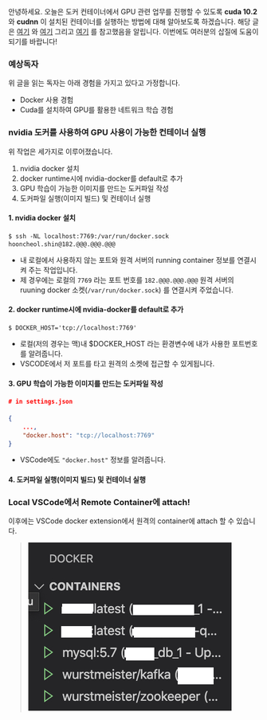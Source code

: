 안녕하세요. 오늘은 도커 컨테이너에서 GPU 관련 업무를 진행할 수 있도록 __cuda 10.2__ 와 __cudnn__ 이 설치된 컨테이너를 실행하는 방법에 대해 알아보도록 하겠습니다. 해당 글은 [여기](https://github.com/NVIDIA/nvidia-docker) 와 [여기](https://hub.docker.com/r/nvidia/cuda/tags) 그리고 [여기](https://docs.nvidia.com/dgx/nvidia-container-runtime-upgrade/index.html#:~:text=Use%20docker%20run%20with%20nvidia,file%20as%20the%20first%20entry.&text=You%20can%20then%20use%20docker%20run%20to%20run%20GPU%2Daccelerated%20containers) 를 참고했음을 알립니다. 이번에도 여러분의 삽질에 도움이 되기를 바랍니다!

### 예상독자

위 글을 읽는 독자는 아래 경험을 가지고 있다고 가정합니다.

* Docker 사용 경험
* Cuda를 설치하여 GPU를 활용한 네트워크 학습 경험

### nvidia 도커를 사용하여 GPU 사용이 가능한 컨테이너 실행

위 작업은 세가지로 이루어졌습니다.

1. nvidia docker 설치
2. docker runtime시에 nvidia-docker를 default로 추가
3. GPU 학습이 가능한 이미지를 만드는 도커파일 작성
4. 도커파일 실행(이미지 빌드) 및 컨테이너 실행

#### 1. nvidia docker 설치

```shell
$ ssh -NL localhost:7769:/var/run/docker.sock hooncheol.shin@182.@@@.@@@.@@@
```

* 내 로컬에서 사용하지 않는 포트와 원격 서버의 running container 정보를 연결시켜 주는 작업입니다.
* 제 경우에는 로컬의 `7769` 라는 포트 번호를 `182.@@@.@@@.@@@` 원격 서버의 ruuning docker 소켓(`/var/run/docker.sock`) 를 연결시켜 주었습니다.

#### 2. docker runtime시에 nvidia-docker를 default로 추가

```shell
$ DOCKER_HOST='tcp://localhost:7769'
```

* 로컬(저의 경우는 맥)내 $DOCKER_HOST 라는 환경변수에 내가 사용한 포트번호를 알려줍니다.
* VSCODE에서 저 포트를 타고 원격의 소켓에 접근할 수 있게됩니다.

#### 3. GPU 학습이 가능한 이미지를 만드는 도커파일 작성

```json
# in settings.json

{
	...,
	"docker.host": "tcp://localhost:7769"
}
```

* VSCode에도 `"docker.host"` 정보를 알려줍니다.

#### 4. 도커파일 실행(이미지 빌드) 및 컨테이너 실행

### Local VSCode에서 Remote Container에 attach!

이후에는 VSCode docker extension에서 원격의 container에 attach 할 수 있습니다.

>  ![remote_container](../imgs/remote_container.png)